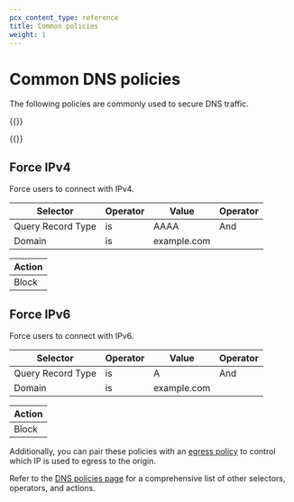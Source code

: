 ```yaml
---
pcx_content_type: reference
title: Common policies
weight: 1
---
```


# Common DNS policies

The following policies are commonly used to secure DNS traffic.

{{<render file="gateway/_content-categories.md">}}

{{<render file="/gateway/_policies-optional.md">}}

## Force IPv4

Force users to connect with IPv4.

| Selector          | Operator | Value       | Operator |
| ----------------- | -------- | ----------- | -------- |
| Query Record Type | is       | AAAA        | And      |
| Domain            | is       | example.com |          |

| Action |
| ------ |
| Block  |

## Force IPv6

Force users to connect with IPv6.

| Selector          | Operator | Value       | Operator |
| ----------------- | -------- | ----------- | -------- |
| Query Record Type | is       | A           | And      |
| Domain            | is       | example.com |          |

| Action |
| ------ |
| Block  |

Additionally, you can pair these policies with an [egress policy](/cloudflare-one/policies/filtering/egress-policies/) to control which IP is used to egress to the origin.

Refer to the [DNS policies page](/cloudflare-one/policies/filtering/dns-policies/) for a comprehensive list of other selectors, operators, and actions.
